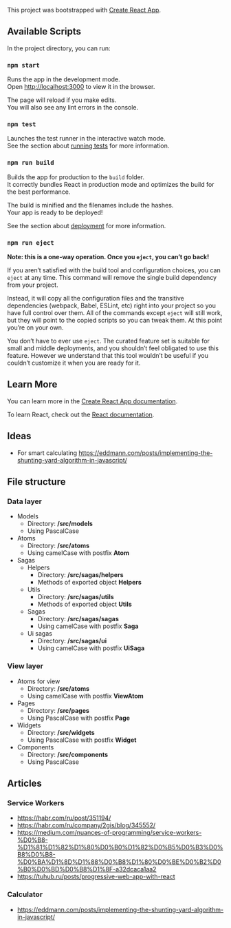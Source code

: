 This project was bootstrapped with [Create React App](https://github.com/facebook/create-react-app).

## Available Scripts

In the project directory, you can run:

### `npm start`

Runs the app in the development mode.<br />
Open [http://localhost:3000](http://localhost:3000) to view it in the browser.

The page will reload if you make edits.<br />
You will also see any lint errors in the console.

### `npm test`

Launches the test runner in the interactive watch mode.<br />
See the section about [running tests](https://facebook.github.io/create-react-app/docs/running-tests) for more information.

### `npm run build`

Builds the app for production to the `build` folder.<br />
It correctly bundles React in production mode and optimizes the build for the best performance.

The build is minified and the filenames include the hashes.<br />
Your app is ready to be deployed!

See the section about [deployment](https://facebook.github.io/create-react-app/docs/deployment) for more information.

### `npm run eject`

**Note: this is a one-way operation. Once you `eject`, you can’t go back!**

If you aren’t satisfied with the build tool and configuration choices, you can `eject` at any time. This command will remove the single build dependency from your project.

Instead, it will copy all the configuration files and the transitive dependencies (webpack, Babel, ESLint, etc) right into your project so you have full control over them. All of the commands except `eject` will still work, but they will point to the copied scripts so you can tweak them. At this point you’re on your own.

You don’t have to ever use `eject`. The curated feature set is suitable for small and middle deployments, and you shouldn’t feel obligated to use this feature. However we understand that this tool wouldn’t be useful if you couldn’t customize it when you are ready for it.

## Learn More

You can learn more in the [Create React App documentation](https://facebook.github.io/create-react-app/docs/getting-started).

To learn React, check out the [React documentation](https://reactjs.org/).

## Ideas

* For smart calculating https://eddmann.com/posts/implementing-the-shunting-yard-algorithm-in-javascript/

## File structure

### Data layer
* Models
    * Directory: **/src/models**
    * Using PascalCase
* Atoms
    * Directory: **/src/atoms**
    * Using camelCase with postfix **Atom**
* Sagas
    * Helpers
        * Directory: **/src/sagas/helpers**
        * Methods of exported object **Helpers**
    * Utils
        * Directory: **/src/sagas/utils**
        * Methods of exported object **Utils**
    * Sagas
        * Directory: **/src/sagas/sagas**
        * Using camelCase with postfix **Saga**
    * Ui sagas
        * Directory: **/src/sagas/ui**
        * Using camelCase with postfix **UiSaga**

### View layer
* Atoms for view
    * Directory: **/src/atoms**
    * Using camelCase with postfix **ViewAtom**
* Pages
    * Directory: **/src/pages**
    * Using PascalCase with postfix **Page**
* Widgets
    * Directory: **/src/widgets**
    * Using PascalCase with postfix **Widget**
* Components
    * Directory: **/src/components**
    * Using PascalCase

## Articles

### Service Workers

* https://habr.com/ru/post/351194/
* https://habr.com/ru/company/2gis/blog/345552/
* https://medium.com/nuances-of-programming/service-workers-%D0%B8-%D1%81%D1%82%D1%80%D0%B0%D1%82%D0%B5%D0%B3%D0%B8%D0%B8-%D0%BA%D1%8D%D1%88%D0%B8%D1%80%D0%BE%D0%B2%D0%B0%D0%BD%D0%B8%D1%8F-a32dcaca1aa2
* https://tuhub.ru/posts/progressive-web-app-with-react

### Calculator

* https://eddmann.com/posts/implementing-the-shunting-yard-algorithm-in-javascript/
